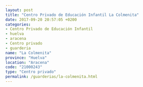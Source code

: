 ```yaml
---
layout: post
title: "Centro Privado de Educación Infantil La Colmenita"
date: 2017-09-20 20:57:05 +0200
categories:
- Centro Privado de Educación Infantil
- huelva
- aracena
- Centro privado
- guarderia
name: "La Colmenita"
province: "Huelva"
location: "Aracena"
code: "21000243"
type: "Centro privado"
permalink: /guarderias/la-colmenita.html
---
```

